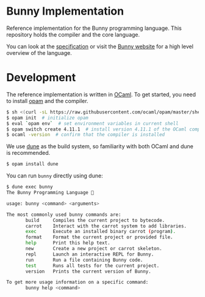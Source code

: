 # Bunny Implementation

Reference implementation for the Bunny programming language. This repository holds the compiler and the core language.

You can look at the [specification](https://github.com/bunny-lang/specification) or visit the [Bunny website](https://bunny-lang.org) for a high level overview of the language.

# Development

The reference implementation is written in [OCaml](https://ocaml.org/). To get started, you need to install [opam](https://opam.ocaml.org/) and the compiler.

```bash
$ sh <(curl -sL https://raw.githubusercontent.com/ocaml/opam/master/shell/install.sh)  # install opam
$ opam init  # initialize opam
$ eval `opam env`  # set environment variables in current shell
$ opam switch create 4.11.1  # install version 4.11.1 of the OCaml compiler
$ ocaml -version  # confirm that the compiler is installed
```

We use [dune](https://dune.build/) as the build system, so familiarity with both OCaml and dune is recommended.

``` bash
$ opam install dune
```

You can run `bunny` directly using dune:

``` bash
$ dune exec bunny
The Bunny Programming Language 🐰

usage: bunny <command> <arguments>

The most commonly used bunny commands are:
       build     Compiles the current project to bytecode.
       carrot    Interact with the carrot system to add libraries.
       exec      Execute an installed binary carrot (program).
       format    Format the current project or provided file.
       help      Print this help text.
       new       Create a new project or carrot skeleton.
       repl      Launch an interactive REPL for Bunny.
       run       Run a file containing Bunny code.
       test      Runs all tests for the current project.
       version   Prints the current version of Bunny.

To get more usage information on a specific command:
       bunny help <command>
```

